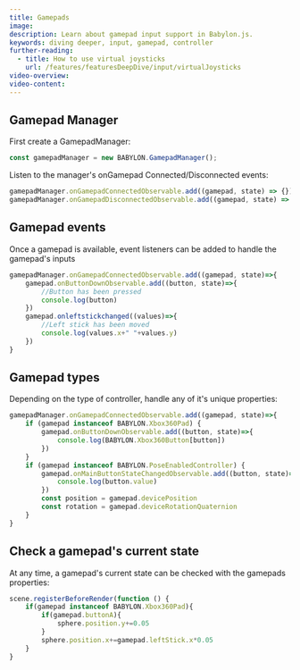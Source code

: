 ```yaml
---
title: Gamepads
image:
description: Learn about gamepad input support in Babylon.js.
keywords: diving deeper, input, gamepad, controller
further-reading:
  - title: How to use virtual joysticks
    url: /features/featuresDeepDive/input/virtualJoysticks
video-overview:
video-content:
---
```


## Gamepad Manager

First create a GamepadManager:

```javascript
const gamepadManager = new BABYLON.GamepadManager();
```

Listen to the manager's onGamepad Connected/Disconnected events:

```javascript
gamepadManager.onGamepadConnectedObservable.add((gamepad, state) => {});
gamepadManager.onGamepadDisconnectedObservable.add((gamepad, state) => {});
```

## Gamepad events

Once a gamepad is available, event listeners can be added to handle the gamepad's inputs

```javascript
gamepadManager.onGamepadConnectedObservable.add((gamepad, state)=>{
    gamepad.onButtonDownObservable.add((button, state)=>{
        //Button has been pressed
        console.log(button)
    })
    gamepad.onleftstickchanged((values)=>{
        //Left stick has been moved
        console.log(values.x+" "+values.y)
    })
}
```

## Gamepad types

Depending on the type of controller, handle any of it's unique properties:

```javascript
gamepadManager.onGamepadConnectedObservable.add((gamepad, state)=>{
    if (gamepad instanceof BABYLON.Xbox360Pad) {
        gamepad.onButtonDownObservable.add((button, state)=>{
            console.log(BABYLON.Xbox360Button[button])
        })
    }
    if (gamepad instanceof BABYLON.PoseEnabledController) {
        gamepad.onMainButtonStateChangedObservable.add((button, state)=>{
            console.log(button.value)
        })
        const position = gamepad.devicePosition
        const rotation = gamepad.deviceRotationQuaternion
    }
}
```

## Check a gamepad's current state

At any time, a gamepad's current state can be checked with the gamepads properties:

```javascript
scene.registerBeforeRender(function () {
    if(gamepad instanceof BABYLON.Xbox360Pad){
        if(gamepad.buttonA){
            sphere.position.y+=0.05
        }
        sphere.position.x+=gamepad.leftStick.x*0.05
    }
}
```

<Playground id="#U3XJTB#38" title="Gamepad Example" description="Simple example of enabling gamepad support to your scene."/>
